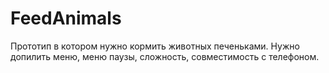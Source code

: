# FeedAnimals
Прототип в котором нужно кормить животных печеньками.
Нужно допилить меню, меню паузы, сложность, совместимость с телефоном.
